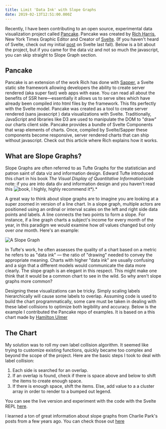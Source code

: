 ```yaml
---
title: Limit 'Data Ink' with Slope Graphs
date: 2019-02-13T12:51:00.000Z
---
```


Recently, I have been contributing to an open source, experimental data visualization project called [Pancake](https://pancake-charts.surge.sh/). Pancake was created by [Rich Harris](https://github.com/Rich-Harris/pancake), New York Times Graphic Editor and Creator of [Svelte](https://svelte.dev/). (If you haven't heard of Svelte, check out my initial [post](https://adamberrydotdev.now.sh/blog/post-four-svelte) on Svelte last fall). Below is a bit about the project, but if you came for the data viz and not so much the javascript, you can skip straight to Slope Graph section.

## Pancake

Pancake is an extension of the work Rich has done with [Sapper](https://sapper.svelte.dev/), a Svelte static site framework allowing developers the ability to create server rendered (aka super fast) web apps with ease. You can read all about the benefits of SSR here—essentially it allows us to serve sites which have already been compiled into html files by the framework. This fits perfectly with the Svelte model. Pancake was created as a tool to create server rendered (sans javascript ) data visualizations with Svelte. Traditionally, JavaScript and libraries like D3 are used to manipulate the DOM to "draw" our charts client side. Pancake provides a bundle of Svelte Components that wrap elements of charts. Once, compiled by Svelte/Sapper these components become responsive, server rendered charts that can ship without javascript. Check out this article where Rich explains how it works.

## What are Slope Graphs?

Slope Graphs are often referred to as Tufte Graphs for the statistician and patron saint of data viz and information design. Edward Tufte introduced this chart in his book _The Visual Display of Quantitative Information_(side note: if you are into data div and information design and you haven't read this ![book](https://www.edwardtufte.com/tufte/books_vdqi), I highly, highly recommend it*).*

A great way to think about slope graphs are to imagine you are looking at a super zoomed in version of a line chart. In a slope graph, multiple actors are positioned using an ordinal or interval scales on the left and right side data points and labels. A line connects the two points to form a slope. For instance, if a line graph charts a subject's income for every month of the year, in this paradigm we would examine how _all_ values changed but only over _one_ month. Here's an example:

![A Slope Graph](https://res.cloudinary.com/dscjol9s7/image/upload/v1581628677/personal-website/ontario-lhin-slopegraph-2011v21_z29hgp.png)

In Tufte's work, he often assesses the quality of a chart based on a metric he refers to as "data ink" — the ratio of "drawing" needed to convey the appropriate meaning. Charts with higher "data ink" are usually confusing and a sign that a different models would communicate the data more clearly. The slope graph is an elegant in this respect. This might make one think that it would be a common chart to see in the wild. So why aren't slope graphs more common?

Designing these visualizations can be tricky. Simply scaling labels hierarchically will cause some labels to overlap. Assuming code is used to build the chart programmatically, some care must be taken in dealing with these label collisions to optimize both legibility and accuracy. Below is the example I contributed the Pancake repo of examples. It is based on a this chart made by [Hamilton Ulmer](http://skedasis.com/d3/slopegraph/)

## The Chart

My solution was to roll my own label collision algorithm. It seemed like trying to customize existing functions, quickly became too complex and beyond the scope of the project. Here are the basic steps I took to deal with label collision:

1. Each side is searched for an overlap.
2. If an overlap is found, check if there is space above and below to shift the items to create enough space.
3. If there is enough space, shift the items. Else, add value to a a cluster array in order to render to a bumped out legend.

You can see the live version and experiment with the code with the Svelte REPL [here](https://svelte.dev/repl/c99280af92464455bb4fa522403bf06a?version=3.18.2).

I learned a ton of great information about slope graphs from Charlie Park's posts from a few years ago. You can check those out [here](https://charliepark.org/slopegraphs/)
